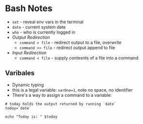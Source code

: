 # Bash Notes

- `set` - reveal env vars in the terminal
- `date` - current system date
- `who` - who is currently logged in
- *Output Redirection*
  - `command > file` - redirect output to a file, overwrite
  - `command >> file` - redirect output append to file
- *Input Redirection*
  - `command < file` - supply contesnts of a file into a command

## Varibales

- Dynamic typing
- this is a legal variable: `varOne=1`, note no space, no identifier
- There's a way to assign a command to a variable:

```shell
# today holds the output returned by running `date`
today=`date`

echo "Today is: " $today
```
